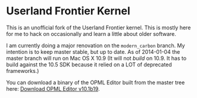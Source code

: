 # Userland Frontier Kernel #

This is an unofficial fork of the Userland Frontier kernel. This is
mostly here for me to hack on occasionally and learn a little about
older software.

I am currently doing a major renovation on the `modern_carbon` branch.
My intention is to keep master stable, but up to date. As of 2014-01-04
the master branch will run on Mac OS X 10.9 (It will not *build* on 10.9.
It has to build against the 10.5 SDK because it relied on a LOT of 
deprecated frameworks.)

You can download a binary of the OPML Editor built from the master tree
here: [Download OPML Editor v10.1b19][1].

[1]: https://www.dropbox.com/s/cttl76cletqlb4c/OPML.zip
